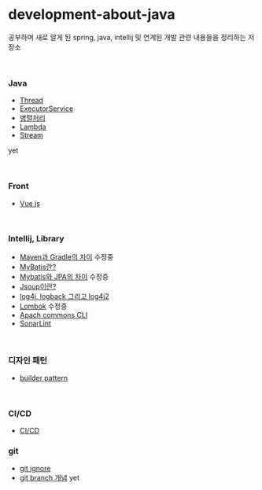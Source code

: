 # development-about-java

공부하며 새로 알게 된 spring, java, intellij 및 연계된 개발 관련 내용들을 정리하는 저장소

<br/>

### Java

* [Thread]()
* [ExecutorService]()
* [병렬처리]()
* [Lambda]()
* [Stream]()

yet

<br/>

### Front

* [Vue js](./Vue_js.md)

<br/>

### Intellij, Library

* [Maven과 Gradle의 차이](./Maven_Gradle.md) 수정중
* [MyBatis란?](./Mybatis.md)
* [Mybatis와 JPA의 차이](./Mybatis_JPA.md) 수정중
* [Jsoup이란?](./Jsoup.md)
* [log4j, logback 그리고 log4j2](./logging_module.md)
* [Lombok](./Lombok.md) 수정중
* [Apach commons CLI](https://github.com/Sanggoe/apache-commons)
* [SonarLint](./sonarLint.md)

<br/>

### 디자인 패턴

* [builder pattern](./builder_pattern.md)

<br/>

### CI/CD

* [CI/CD](https://github.com/Sanggoe/DevOps/blob/main/CI_CD.md)

### git

* [git ignore](./git_ignore.md)
* [git branch 개념](./git_branch_개념.md) yet

<br/>